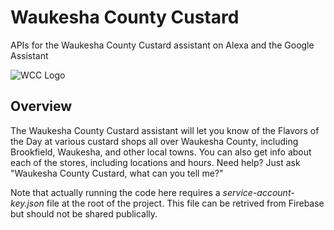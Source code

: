 # Waukesha County Custard
APIs for the Waukesha County Custard assistant on Alexa and the Google Assistant

![WCC Logo](https://i.imgur.com/vsKSHDj.png)

## Overview
The Waukesha County Custard assistant will let you know of the Flavors of the Day at various custard shops all over Waukesha County, including Brookfield, Waukesha, and other local towns.  You can also get info about each of the stores, including locations and hours.  Need help?  Just ask "Waukesha County Custard, what can you tell me?"

Note that actually running the code here requires a _service-account-key.json_ file at the root of the project.  This file can be retrived from Firebase but should not be shared publically.
